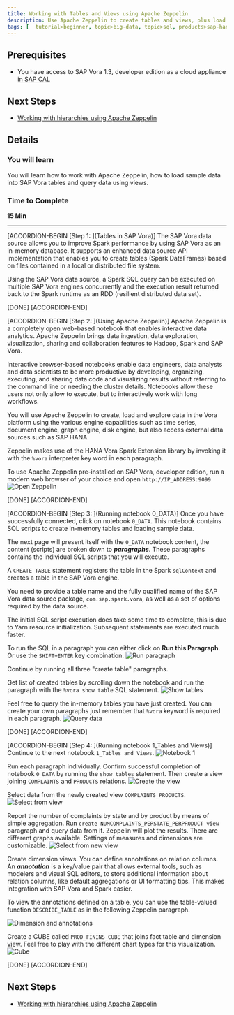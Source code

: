 ```yaml
---
title: Working with Tables and Views using Apache Zeppelin
description: Use Apache Zeppelin to create tables and views, plus load sample data from files
tags: [  tutorial>beginner, topic>big-data, topic>sql, products>sap-hana-vora ]
---
```


## Prerequisites  
 - You have access to SAP Vora 1.3, developer edition as a cloud appliance [in SAP CAL](http://www.sap.com/developer/how-tos/2017/02/vora-cal-setup.html)


## Next Steps
 - [Working with hierarchies using Apache Zeppelin](http://www.sap.com/developer/tutorials/vora-cal-zeppelin2.html)

## Details
### You will learn  
You will learn how to work with Apache Zeppelin, how to load sample data into SAP Vora tables and query data using views.

### Time to Complete
**15 Min**

---

[ACCORDION-BEGIN [Step 1: ](Tables in SAP Vora)]
The SAP Vora data source allows you to improve Spark performance by using SAP Vora as an in-memory database. It supports an enhanced data source API implementation that enables you to create tables (Spark DataFrames) based on files contained in a local or distributed file system.

Using the SAP Vora data source, a Spark SQL query can be executed on multiple SAP Vora engines concurrently and the execution result returned back to the Spark runtime as an RDD (resilient distributed data set).


[DONE]
[ACCORDION-END]

[ACCORDION-BEGIN [Step 2: ](Using Apache Zeppelin)]
Apache Zeppelin is a completely open web-based notebook that enables interactive data analytics. Apache Zeppelin brings data ingestion, data exploration, visualization, sharing and collaboration features to Hadoop, Spark and SAP Vora.

Interactive browser-based notebooks enable data engineers, data analysts and data scientists to be more productive by developing, organizing, executing, and sharing data code and visualizing results without referring to the command line or needing the cluster details. Notebooks allow these users not only allow to execute, but to interactively work with long workflows.

You will use Apache Zeppelin to create, load and explore data in the Vora platform using the various engine capabilities such as time series, document engine, graph engine, disk engine, but also access external data sources such as SAP HANA.

Zeppelin makes use of the HANA Vora Spark Extension library by invoking it with the `%vora` interpreter key word in each paragraph.  

To use Apache Zeppelin pre-installed on SAP Vora, developer edition, run a modern web browser of your choice and open `http://IP_ADDRESS:9099`
![Open Zeppelin](zep0_01.jpg)


[DONE]
[ACCORDION-END]


[ACCORDION-BEGIN [Step 3: ](Running notebook 0_DATA)]
Once you have successfully connected, click on notebook `0_DATA`. This notebook contains SQL scripts to create in-memory tables and loading sample data.

The next page will present itself with the `0_DATA` notebook content, the content (scripts) are broken down to ___paragraphs___. These paragraphs contains the individual SQL scripts that you will execute.

A `CREATE TABLE` statement registers the table in the Spark `sqlContext` and creates a table in the SAP Vora engine.

You need to provide a table name and the fully qualified name of the SAP Vora data source package, `com.sap.spark.vora`, as well as a set of options required by the data source.

The initial SQL script execution does take some time to complete, this is due to Yarn resource initialization. Subsequent statements are executed much faster.

To run the SQL in a paragraph you can either click on **Run this Paragraph**. Or use the `SHIFT+ENTER` key combination.
![Run paragraph](zep0_02.jpg)

Continue by running all three "create table" paragraphs.

Get list of created tables by scrolling down the notebook and run the paragraph with the `%vora show table` SQL statement.
![Show tables](zep0_03.jpg)

Feel free to query the in-memory tables you have just created. You can create your own paragraphs just remember that `%vora` keyword is required in each paragraph.
![Query data](zep0_04.jpg)

[DONE]
[ACCORDION-END]

[ACCORDION-BEGIN [Step 4: ](Running notebook 1_Tables and Views)]
Continue to the next notebook `1_Tables and Views`.
![Notebook 1](zep0_05.jpg)

Run each paragraph individually. Confirm successful completion of notebook `0_DATA` by running the `show tables` statement. Then create a view joining `COMPLAINTS` and `PRODUCTS` relations.
![Create the view](zep0_06.jpg)

Select data from the newly created view `COMPLAINTS_PRODUCTS`.
![Select from view](zep0_07.jpg)

Report the number of complaints by state and by product by means of simple aggregation. Run `create NUMCOMPLAINTS_PERSTATE_PERPRODUCT view` paragraph and query data from it. Zeppelin will plot the results. There are different graphs available. Settings of measures and dimensions are customizable.
![Select from new view](zep0_08.jpg)

Create dimension views. You can define annotations on relation columns. An ___annotation___ is a key/value pair that allows external tools, such as modelers and visual SQL editors, to store additional information about relation columns, like default aggregations or UI formatting tips. This makes integration with SAP Vora and Spark easier.

To view the annotations defined on a table, you can use the table-valued function `DESCRIBE_TABLE` as in the following Zeppelin paragraph.

![Dimension and annotations](zep0_09.jpg)

Create a CUBE called `PROD_FININS_CUBE` that joins fact table and dimension view. Feel free to play with the different chart types for this visualization.
![Cube](zep0_10.jpg)

[DONE]
[ACCORDION-END]


## Next Steps
- [Working with hierarchies using Apache Zeppelin](http://www.sap.com/developer/tutorials/vora-cal-zeppelin2.html)

